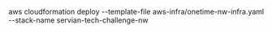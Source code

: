 aws cloudformation deploy --template-file aws-infra/onetime-nw-infra.yaml --stack-name servian-tech-challenge-nw